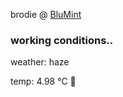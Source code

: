 brodie @ [BluMint](https://www.linkedin.com/company/blumint-io/)

<!--weather_start-->
### working conditions..

weather: haze 

temp: 4.98 °C 🧥

<!--weather_end-->
